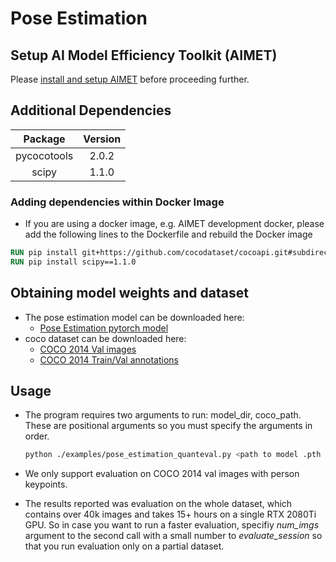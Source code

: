 # Pose Estimation

## Setup AI Model Efficiency Toolkit (AIMET)
Please [install and setup AIMET](../../README.md#install-aimet) before proceeding further.

## Additional Dependencies

|   Package   | Version |
| :---------: | :-----: |
| pycocotools |  2.0.2  |
|    scipy    |  1.1.0  |

### Adding dependencies within Docker Image

- If you are using a docker image, e.g. AIMET development docker, please add the following lines to the Dockerfile and rebuild the Docker image

```dockerfile
RUN pip install git+https://github.com/cocodataset/cocoapi.git#subdirectory=PythonAPI
RUN pip install scipy==1.1.0
```

## Obtaining model weights and dataset
- The pose estimation model can be downloaded here:
  - <a href="/../../files/1353/pose_estimation_pytorch.gz">
    Pose Estimation pytorch model
    </a>
- coco dataset can be downloaded here:
  - <a href="http://images.cocodataset.org/zips/val2014.zip">COCO 2014 Val images</a>
  - <a href="http://images.cocodataset.org/annotations/annotations_trainval2014.zip">
    COCO 2014 Train/Val annotations
    </a>

## Usage
- The program requires two arguments to run: model_dir, coco_path. These are positional arguments so you must specify the arguments in order.
  ```bash
  python ./examples/pose_estimation_quanteval.py <path to model .pth file> <path to location of coco dataset>
  ```
  
- We only support evaluation on COCO 2014 val images with person keypoints.
  
- The results reported was evaluation on the whole dataset, which contains over 40k images and takes 15+ hours on a single RTX 2080Ti GPU. So in case you want to run a faster evaluation, specifiy <em>num_imgs</em> argument to the second call with a small number to  <em>evaluate_session</em> so that you run evaluation only on a partial dataset.
